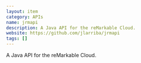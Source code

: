 ```yaml
---
layout: item
category: APIs
name: jrmapi
description: A Java API for the reMarkable Cloud.
website: https://github.com/jlarriba/jrmapi
tags: []
---
```


A Java API for the reMarkable Cloud.
